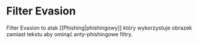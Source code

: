 # Filter Evasion
Filter Evasion to atak [[Phishing|phishingowy]] który wykorzystuje obrazek zamiast tekstu aby ominąć anty-phishingowe filtry.